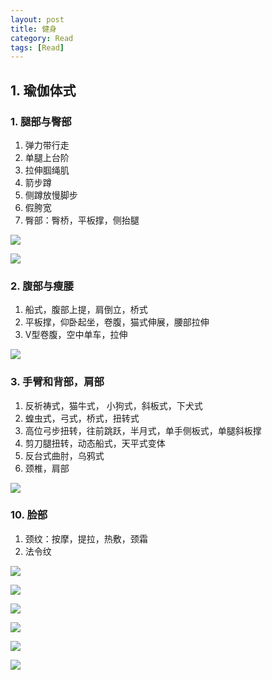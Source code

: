 ```yaml
---
layout: post
title: 健身
category: Read
tags: [Read]
---
```


## 1. 瑜伽体式

### 1. 腿部与臀部
1. 弹力带行走
2. 单腿上台阶
3. 拉伸腘绳肌
4. 箭步蹲
5. 侧蹲放慢脚步
6. 假胯宽
7. 臀部：臀桥，平板撑，侧抬腿

![](https://raw.githubusercontent.com/rlq/image/master/fit/f1.png)


![](https://raw.githubusercontent.com/rlq/image/master/fit/f3.png)

### 2. 腹部与瘦腰
1. 船式，腹部上提，肩倒立，桥式
2. 平板撑，仰卧起坐，卷腹，猫式伸展，腰部拉伸
3. V型卷腹，空中单车，拉伸

![](https://raw.githubusercontent.com/rlq/image/master/fit/f4.png)


### 3. 手臂和背部，肩部
1. 反祈祷式，猫牛式， 小狗式，斜板式，下犬式
2. 蝗虫式，弓式，桥式，扭转式
3. 高位弓步扭转，往前跳跃，半月式，单手侧板式，单腿斜板撑
4. 剪刀腿扭转，动态船式，天平式变体
5. 反台式曲肘，乌鸦式
6. 颈椎，肩部

![](https://raw.githubusercontent.com/rlq/image/master/fit/f2.png)

### 10. 脸部
1. 颈纹：按摩，提拉，热敷，颈霜
2. 法令纹

![](https://raw.githubusercontent.com/rlq/image/master/fit/face1.png)

![](https://raw.githubusercontent.com/rlq/image/master/fit/face2.png)

![](https://raw.githubusercontent.com/rlq/image/master/fit/face3.png)

![](https://raw.githubusercontent.com/rlq/image/master/fit/face4.png)

![](https://raw.githubusercontent.com/rlq/image/master/fit/face5.png)

![](https://raw.githubusercontent.com/rlq/image/master/fit/face6.png)